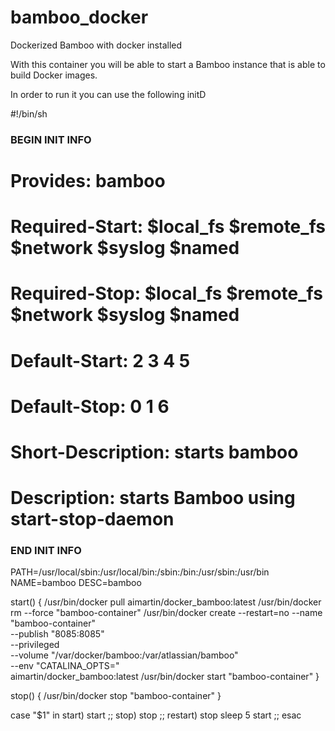 # bamboo_docker
Dockerized Bamboo with docker installed

With this container you will be able to start a Bamboo instance that is able to build Docker images.

In order to run it you can use the following initD

#!/bin/sh

### BEGIN INIT INFO
# Provides:       bamboo
# Required-Start:    $local_fs $remote_fs $network $syslog $named
# Required-Stop:     $local_fs $remote_fs $network $syslog $named
# Default-Start:     2 3 4 5
# Default-Stop:      0 1 6
# Short-Description: starts bamboo
# Description:       starts Bamboo using start-stop-daemon
### END INIT INFO

PATH=/usr/local/sbin:/usr/local/bin:/sbin:/bin:/usr/sbin:/usr/bin
NAME=bamboo
DESC=bamboo

start() {
        /usr/bin/docker pull aimartin/docker_bamboo:latest
        /usr/bin/docker rm --force "bamboo-container"
        /usr/bin/docker create --restart=no --name "bamboo-container" \
    --publish "8085:8085" \
    --privileged \
    --volume "/var/docker/bamboo:/var/atlassian/bamboo" \
    --env "CATALINA_OPTS=" \
    aimartin/docker_bamboo:latest
        /usr/bin/docker start "bamboo-container"
}

stop() {
        /usr/bin/docker stop "bamboo-container"
}

case "$1" in
        start)
                start
                ;;
        stop)
                stop
                ;;
        restart)
                stop
                sleep 5
                start
                ;;
esac
